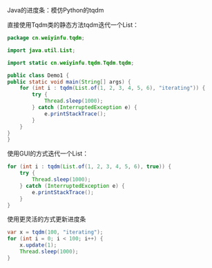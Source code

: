 Java的进度条：模仿Python的tqdm

直接使用Tqdm类的静态方法tqdm迭代一个List：
```java
package cn.weiyinfu.tqdm;

import java.util.List;

import static cn.weiyinfu.tqdm.Tqdm.tqdm;

public class Demo1 {
public static void main(String[] args) {
    for (int i : tqdm(List.of(1, 2, 3, 4, 5, 6), "iterating")) {
        try {
            Thread.sleep(1000);
        } catch (InterruptedException e) {
            e.printStackTrace();
        }
    }
}
}

```

使用GUI的方式迭代一个List：
```java
for (int i : tqdm(List.of(1, 2, 3, 4, 5, 6), true)) {
    try {
        Thread.sleep(1000);
    } catch (InterruptedException e) {
        e.printStackTrace();
    }
}
```
使用更灵活的方式更新进度条
```java
var x = tqdm(100, "iterating");
for (int i = 0; i < 100; i++) {
    x.update(1);
    Thread.sleep(1000);
}
```